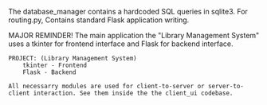 The database_manager contains a hardcoded SQL queries in sqlite3.
For routing.py,
    Contains standard Flask application writing.
    
MAJOR REMINDER!
    The main application the "Library Management System" uses a tkinter for frontend interface and Flask for backend interface.

    PROJECT: (Library Management System)
        tkinter - Frontend
        Flask - Backend
    
    All necessarry modules are used for client-to-server or server-to-client interaction. See them inside the the client_ui codebase.
